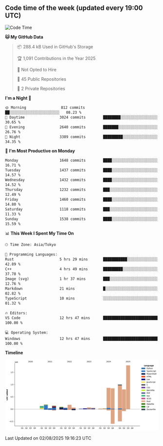 ## Code time of the week (updated every 19:00 UTC)

<!--START_SECTION:waka-->
![Code Time](http://img.shields.io/badge/Code%20Time-5%2C180%20hrs%2050%20mins-blue)

**🐱 My GitHub Data** 

> 📦 288.4 kB Used in GitHub's Storage 
 > 
> 🏆 1,091 Contributions in the Year 2025
 > 
> 🚫 Not Opted to Hire
 > 
> 📜 45 Public Repositories 
 > 
> 🔑 2 Private Repositories 
 > 
**I'm a Night 🦉** 

```text
🌞 Morning                812 commits         ██░░░░░░░░░░░░░░░░░░░░░░░   08.23 % 
🌆 Daytime                3024 commits        ████████░░░░░░░░░░░░░░░░░   30.65 % 
🌃 Evening                2640 commits        ███████░░░░░░░░░░░░░░░░░░   26.76 % 
🌙 Night                  3389 commits        █████████░░░░░░░░░░░░░░░░   34.35 % 
```
📅 **I'm Most Productive on Monday** 

```text
Monday                   1648 commits        ████░░░░░░░░░░░░░░░░░░░░░   16.71 % 
Tuesday                  1437 commits        ████░░░░░░░░░░░░░░░░░░░░░   14.57 % 
Wednesday                1432 commits        ████░░░░░░░░░░░░░░░░░░░░░   14.52 % 
Thursday                 1232 commits        ███░░░░░░░░░░░░░░░░░░░░░░   12.49 % 
Friday                   1460 commits        ████░░░░░░░░░░░░░░░░░░░░░   14.80 % 
Saturday                 1118 commits        ███░░░░░░░░░░░░░░░░░░░░░░   11.33 % 
Sunday                   1538 commits        ████░░░░░░░░░░░░░░░░░░░░░   15.59 % 
```


📊 **This Week I Spent My Time On** 

```text
🕑︎ Time Zone: Asia/Tokyo

💬 Programming Languages: 
Rust                     5 hrs 29 mins       ███████████░░░░░░░░░░░░░░   42.89 % 
C++                      4 hrs 49 mins       █████████░░░░░░░░░░░░░░░░   37.78 % 
Image (svg)              1 hr 37 mins        ███░░░░░░░░░░░░░░░░░░░░░░   12.76 % 
Markdown                 21 mins             █░░░░░░░░░░░░░░░░░░░░░░░░   02.82 % 
TypeScript               10 mins             ░░░░░░░░░░░░░░░░░░░░░░░░░   01.32 % 

🔥 Editors: 
VS Code                  12 hrs 47 mins      █████████████████████████   100.00 % 

💻 Operating System: 
Windows                  12 hrs 47 mins      █████████████████████████   100.00 % 
```

**Timeline**

![Lines of Code chart](https://raw.githubusercontent.com/SARDONYX-sard/SARDONYX-sard/main/assets/bar_graph.png)


 Last Updated on 02/08/2025 19:16:23 UTC
<!--END_SECTION:waka-->